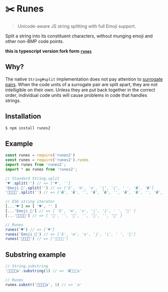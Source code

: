 # ✂️ Runes

> Unicode-aware JS string splitting with full Emoji support.

Split a string into its constituent characters, without munging emoji and other non-BMP code points.

**this is typescript version fork form [`runes`](https://www.npmjs.com/package/runes)**

## Why?

The native `String#split` implementation does not pay attention to [surrogate pairs](http://en.wikipedia.org/wiki/UTF-16). When the code units of a surrogate pair are split apart, they are not intelligible on their own. Unless they are put back together in the correct order, individual code units will cause problems in code that handles strings.

## Installation

```js
$ npm install runes2
```

## Example

```ts
const runes = require('runes2')
const runes = require('runes2').runes
import runes from 'runes2';
import * as runes from 'runes2';
```

```js
// Standard String.split
'♥️'.split('') // => ['♥', '️']
'Emoji 🤖'.split('') // => ['E', 'm', 'o', 'j', 'i', ' ', '�', '�']
'👩‍👩‍👧‍👦'.split('') // => ['�', '�', '‍', '�', '�', '‍', '�', '�', '‍', '�', '�']

// ES6 string iterator
[...'♥️'] => [ '♥', '️' ]
[...'Emoji 🤖'] // => [ 'E', 'm', 'o', 'j', 'i', ' ', '🤖' ]
[...'👩‍👩‍👧‍👦'] // => [ '👩', '', '👩', '', '👧', '', '👦' ]

// Runes
runes('♥️') // => ['♥️']
runes('Emoji 🤖') // => ['E', 'm', 'o', 'j', 'i', ' ', '🤖']
runes('👩‍👩‍👧‍👦') // => ['👩‍👩‍👧‍👦']

```

## Substring example

```js
// String.substring
'👨‍👨‍👧‍👧a'.substring(1) // => '�‍👨‍👧‍👧a'

// Runes
runes.substr('👨‍👨‍👧‍👧a', 1) // => 'a'
```
